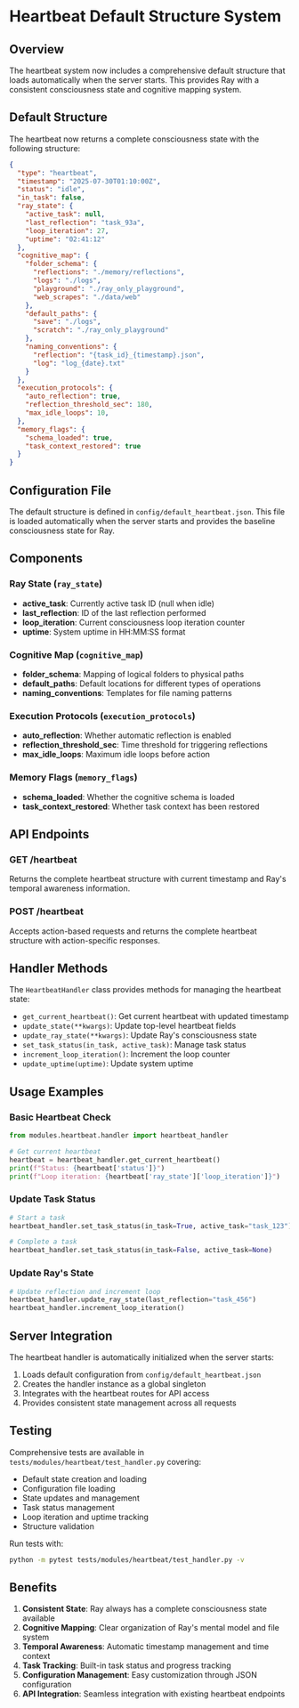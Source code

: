 # Heartbeat Default Structure System

## Overview

The heartbeat system now includes a comprehensive default structure that loads automatically when the server starts. This provides Ray with a consistent consciousness state and cognitive mapping system.

## Default Structure

The heartbeat now returns a complete consciousness state with the following structure:

```json
{
  "type": "heartbeat",
  "timestamp": "2025-07-30T01:10:00Z",
  "status": "idle",
  "in_task": false,
  "ray_state": {
    "active_task": null,
    "last_reflection": "task_93a",
    "loop_iteration": 27,
    "uptime": "02:41:12"
  },
  "cognitive_map": {
    "folder_schema": {
      "reflections": "./memory/reflections",
      "logs": "./logs",
      "playground": "./ray_only_playground",
      "web_scrapes": "./data/web"
    },
    "default_paths": {
      "save": "./logs",
      "scratch": "./ray_only_playground"
    },
    "naming_conventions": {
      "reflection": "{task_id}_{timestamp}.json",
      "log": "log_{date}.txt"
    }
  },
  "execution_protocols": {
    "auto_reflection": true,
    "reflection_threshold_sec": 180,
    "max_idle_loops": 10,
  },
  "memory_flags": {
    "schema_loaded": true,
    "task_context_restored": true
  }
}
```

## Configuration File

The default structure is defined in `config/default_heartbeat.json`. This file is loaded automatically when the server starts and provides the baseline consciousness state for Ray.

## Components

### Ray State (`ray_state`)

- **active_task**: Currently active task ID (null when idle)
- **last_reflection**: ID of the last reflection performed
- **loop_iteration**: Current consciousness loop iteration counter
- **uptime**: System uptime in HH:MM:SS format

### Cognitive Map (`cognitive_map`)

- **folder_schema**: Mapping of logical folders to physical paths
- **default_paths**: Default locations for different types of operations
- **naming_conventions**: Templates for file naming patterns

### Execution Protocols (`execution_protocols`)

- **auto_reflection**: Whether automatic reflection is enabled
- **reflection_threshold_sec**: Time threshold for triggering reflections
- **max_idle_loops**: Maximum idle loops before action

### Memory Flags (`memory_flags`)

- **schema_loaded**: Whether the cognitive schema is loaded
- **task_context_restored**: Whether task context has been restored

## API Endpoints

### GET /heartbeat

Returns the complete heartbeat structure with current timestamp and Ray's temporal awareness information.

### POST /heartbeat

Accepts action-based requests and returns the complete heartbeat structure with action-specific responses.

## Handler Methods

The `HeartbeatHandler` class provides methods for managing the heartbeat state:

- `get_current_heartbeat()`: Get current heartbeat with updated timestamp
- `update_state(**kwargs)`: Update top-level heartbeat fields
- `update_ray_state(**kwargs)`: Update Ray's consciousness state
- `set_task_status(in_task, active_task)`: Manage task status
- `increment_loop_iteration()`: Increment the loop counter
- `update_uptime(uptime)`: Update system uptime

## Usage Examples

### Basic Heartbeat Check

```python
from modules.heartbeat.handler import heartbeat_handler

# Get current heartbeat
heartbeat = heartbeat_handler.get_current_heartbeat()
print(f"Status: {heartbeat['status']}")
print(f"Loop iteration: {heartbeat['ray_state']['loop_iteration']}")
```

### Update Task Status

```python
# Start a task
heartbeat_handler.set_task_status(in_task=True, active_task="task_123")

# Complete a task
heartbeat_handler.set_task_status(in_task=False, active_task=None)
```

### Update Ray's State

```python
# Update reflection and increment loop
heartbeat_handler.update_ray_state(last_reflection="task_456")
heartbeat_handler.increment_loop_iteration()
```

## Server Integration

The heartbeat handler is automatically initialized when the server starts:

1. Loads default configuration from `config/default_heartbeat.json`
2. Creates the handler instance as a global singleton
3. Integrates with the heartbeat routes for API access
4. Provides consistent state management across all requests

## Testing

Comprehensive tests are available in `tests/modules/heartbeat/test_handler.py` covering:

- Default state creation and loading
- Configuration file loading
- State updates and management
- Task status management
- Loop iteration and uptime tracking
- Structure validation

Run tests with:

```bash
python -m pytest tests/modules/heartbeat/test_handler.py -v
```

## Benefits

1. **Consistent State**: Ray always has a complete consciousness state available
2. **Cognitive Mapping**: Clear organization of Ray's mental model and file system
3. **Temporal Awareness**: Automatic timestamp management and time context
4. **Task Tracking**: Built-in task status and progress tracking
5. **Configuration Management**: Easy customization through JSON configuration
6. **API Integration**: Seamless integration with existing heartbeat endpoints
